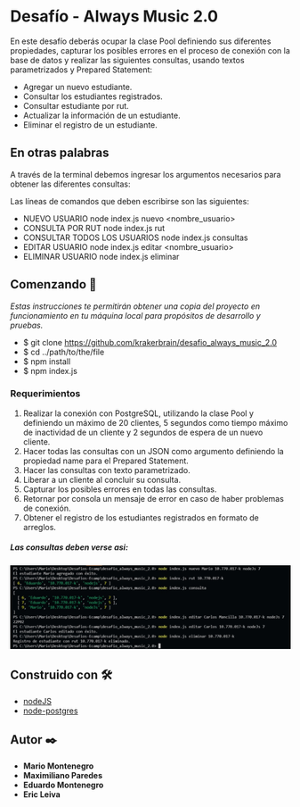 # Desafío - Always Music 2.0

En este desafío deberás ocupar la clase Pool definiendo sus diferentes propiedades, capturar los posibles errores en el proceso de conexión con la base de datos y realizar las siguientes consultas, usando textos parametrizados y Prepared Statement:

- Agregar un nuevo estudiante.
- Consultar los estudiantes registrados.
- Consultar estudiante por rut.
- Actualizar la información de un estudiante.
- Eliminar el registro de un estudiante.

## En otras palabras

A través de la terminal debemos ingresar los argumentos necesarios para obtener las diferentes consultas:

Las líneas de comandos que deben escribirse son las siguientes:

- NUEVO USUARIO node index.js nuevo <nombre_usuario> <rut> <curso> <nivel>
- CONSULTA POR RUT node index.js rut <rut>
- CONSULTAR TODOS LOS USUARIOS node index.js consultas
- EDITAR USUARIO node index.js editar <nombre_usuario> <rut> <curso> <nivel>
- ELIMINAR USUARIO node index.js eliminar <rut>

## Comenzando 🚀

_Estas instrucciones te permitirán obtener una copia del proyecto en funcionamiento en tu máquina local para propósitos de desarrollo y pruebas._

- $ git clone https://github.com/krakerbrain/desafio_always_music_2.0
- $ cd ../path/to/the/file
- $ npm install
- $ npm index.js <argumentos necesarios descritos arriba>

### Requerimientos

1. Realizar la conexión con PostgreSQL, utilizando la clase Pool y definiendo un máximo de 20 clientes, 5 segundos como tiempo máximo de inactividad de un cliente y 2 segundos de espera de un nuevo cliente.
2. Hacer todas las consultas con un JSON como argumento definiendo la propiedad name para el Prepared Statement.
3. Hacer las consultas con texto parametrizado.
4. Liberar a un cliente al concluir su consulta.
5. Capturar los posibles errores en todas las consultas.
6. Retornar por consola un mensaje de error en caso de haber problemas de conexión.
7. Obtener el registro de los estudiantes registrados en formato de arreglos.

##### Las consultas deben verse asi:

![Roommates](/readme_files/consultas.jpg)

## Construido con 🛠️

- [nodeJS](https://nodejs.org/en/)
- [node-postgres](https://node-postgres.com/api/pool)

## Autor ✒️

- **Mario Montenegro**
- **Maximiliano Paredes**
- **Eduardo Montenegro**
- **Eric Leiva**
